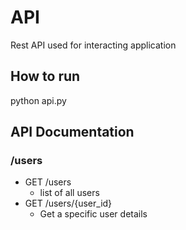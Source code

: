 # API
Rest API used for interacting application

## How to run
python api.py

## API Documentation
### /users
* GET /users
  * list of all users
* GET /users/{user_id}
  * Get a specific user details
